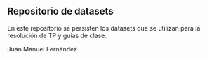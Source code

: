 ## Repositorio de datasets

En este repositorio se persisten los datasets que se utilizan para la resolución de TP y guías de clase.

Juan Manuel Fernández
